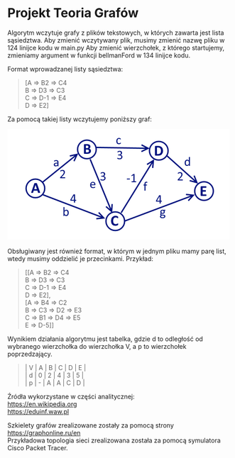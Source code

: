 # Projekt Teoria Grafów

Algorytm wczytuje grafy z plików tekstowych, w których zawarta jest lista sąsiedztwa. 
Aby zmienić wczytywany plik, musimy zmienić nazwę pliku w 124 linijce kodu w main.py
Aby zmienić wierzchołek, z którego startujemy, zmieniamy argument w funkcji bellmanFord w 134 linijce kodu.

Format wprowadzanej listy sąsiedztwa:
>[A => B2 => C4\
> B => D3 => C3\
> C => D-1 => E4\
> D => E2]

Za pomocą takiej listy wczytujemy poniższy graf:
 
![graf1](exampleGraph.png)

Obsługiwany jest również format, w którym w jednym pliku mamy parę list, wtedy musimy oddzielić je przecinkami.
Przykład:
>[[A => B2 => C4\
> B => D3 => C3\
> C => D-1 => E4\
> D => E2],\
> [A => B4 => C2\
> B => C3 => D2 => E3\
> C => B1 => D4 => E5\
> E => D-5]]

Wynikiem działania algorytmu jest tabelka, gdzie d to odległość od wybranego wierzchołka do wierzchołka V, a p to wierzchołek poprzedzający.
>| V | A | B | C | D | E | \
>| d | 0 | 2 | 4 | 3 | 5 | \
>| p | - | A | A | C | D | 

Źródła wykorzystane w części analitycznej:\
https://en.wikipedia.org \
https://eduinf.waw.pl

Szkielety grafów zrealizowane zostały za pomocą strony https://graphonline.ru/en \
Przykładowa topologia sieci zrealizowana została za pomocą symulatora Cisco Packet Tracer.
